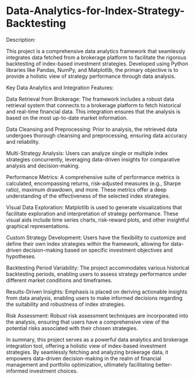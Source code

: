 # Data-Analytics-for-Index-Strategy-Backtesting

Description:

This project is a comprehensive data analytics framework that seamlessly integrates data fetched from a brokerage platform to facilitate the rigorous backtesting of index-based investment strategies. Developed using Python libraries like Pandas, NumPy, and Matplotlib, the primary objective is to provide a holistic view of strategy performance through data analysis.

Key Data Analytics and Integration Features:

Data Retrieval from Brokerage: The framework includes a robust data retrieval system that connects to a brokerage platform to fetch historical and real-time financial data. This integration ensures that the analysis is based on the most up-to-date market information.

Data Cleansing and Preprocessing: Prior to analysis, the retrieved data undergoes thorough cleansing and preprocessing, ensuring data accuracy and reliability.

Multi-Strategy Analysis: Users can analyze single or multiple index strategies concurrently, leveraging data-driven insights for comparative analysis and decision-making.

Performance Metrics: A comprehensive suite of performance metrics is calculated, encompassing returns, risk-adjusted measures (e.g., Sharpe ratio), maximum drawdown, and more. These metrics offer a deep understanding of the effectiveness of the selected index strategies.

Visual Data Exploration: Matplotlib is used to generate visualizations that facilitate exploration and interpretation of strategy performance. These visual aids include time series charts, risk-reward plots, and other insightful graphical representations.

Custom Strategy Development: Users have the flexibility to customize and define their own index strategies within the framework, allowing for data-driven decision-making based on specific investment objectives and hypotheses.

Backtesting Period Variability: The project accommodates various historical backtesting periods, enabling users to assess strategy performance under different market conditions and timeframes.

Results-Driven Insights: Emphasis is placed on deriving actionable insights from data analysis, enabling users to make informed decisions regarding the suitability and robustness of index strategies.

Risk Assessment: Robust risk assessment techniques are incorporated into the analysis, ensuring that users have a comprehensive view of the potential risks associated with their chosen strategies.

In summary, this project serves as a powerful data analytics and brokerage integration tool, offering a holistic view of index-based investment strategies. By seamlessly fetching and analyzing brokerage data, it empowers data-driven decision-making in the realm of financial management and portfolio optimization, ultimately facilitating better-informed investment choices.
